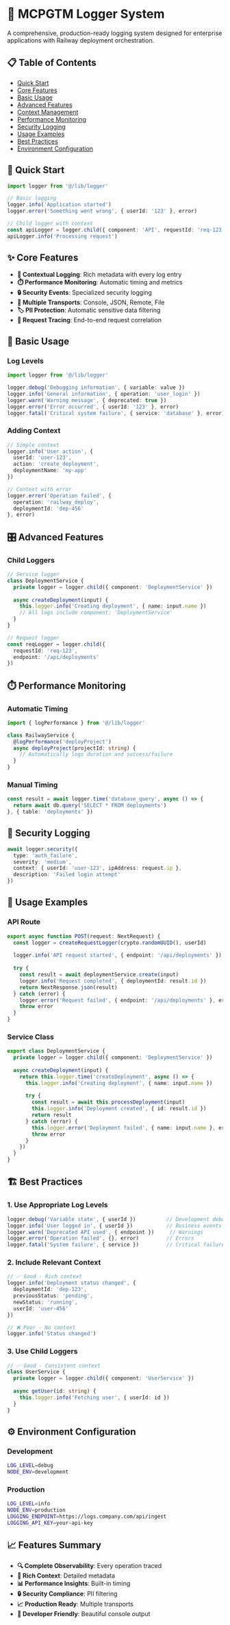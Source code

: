 # 🚀 MCPGTM Logger System

A comprehensive, production-ready logging system designed for enterprise applications with Railway deployment orchestration.

## 📋 Table of Contents

- [Quick Start](#quick-start)
- [Core Features](#core-features)
- [Basic Usage](#basic-usage)
- [Advanced Features](#advanced-features)
- [Context Management](#context-management)
- [Performance Monitoring](#performance-monitoring)
- [Security Logging](#security-logging)
- [Usage Examples](#usage-examples)
- [Best Practices](#best-practices)
- [Environment Configuration](#environment-configuration)

## 🚀 Quick Start

```typescript
import logger from '@/lib/logger'

// Basic logging
logger.info('Application started')
logger.error('Something went wrong', { userId: '123' }, error)

// Child logger with context
const apiLogger = logger.child({ component: 'API', requestId: 'req-123' })
apiLogger.info('Processing request')
```

## ✨ Core Features

- **🎯 Contextual Logging**: Rich metadata with every log entry
- **⏱️ Performance Monitoring**: Automatic timing and metrics
- **🔒 Security Events**: Specialized security logging
- **📡 Multiple Transports**: Console, JSON, Remote, File
- **🏷️ PII Protection**: Automatic sensitive data filtering
- **📍 Request Tracing**: End-to-end request correlation

## 📝 Basic Usage

### Log Levels

```typescript
import logger from '@/lib/logger'

logger.debug('Debugging information', { variable: value })
logger.info('General information', { operation: 'user_login' })
logger.warn('Warning message', { deprecated: true })
logger.error('Error occurred', { userId: '123' }, error)
logger.fatal('Critical system failure', { service: 'database' }, error)
```

### Adding Context

```typescript
// Simple context
logger.info('User action', { 
  userId: 'user-123',
  action: 'create_deployment',
  deploymentName: 'my-app'
})

// Context with error
logger.error('Operation failed', {
  operation: 'railway_deploy',
  deploymentId: 'dep-456'
}, error)
```

## 🎛️ Advanced Features

### Child Loggers

```typescript
// Service logger
class DeploymentService {
  private logger = logger.child({ component: 'DeploymentService' })
  
  async createDeployment(input) {
    this.logger.info('Creating deployment', { name: input.name })
    // All logs include component: 'DeploymentService'
  }
}

// Request logger
const reqLogger = logger.child({ 
  requestId: 'req-123',
  endpoint: '/api/deployments'
})
```

## ⏱️ Performance Monitoring

### Automatic Timing

```typescript
import { logPerformance } from '@/lib/logger'

class RailwayService {
  @logPerformance('deployProject')
  async deployProject(projectId: string) {
    // Automatically logs duration and success/failure
  }
}
```

### Manual Timing

```typescript
const result = await logger.time('database_query', async () => {
  return await db.query('SELECT * FROM deployments')
}, { table: 'deployments' })
```

## 🔐 Security Logging

```typescript
await logger.security({
  type: 'auth_failure',
  severity: 'medium',
  context: { userId: 'user-123', ipAddress: request.ip },
  description: 'Failed login attempt'
})
```

## 🎯 Usage Examples

### API Route

```typescript
export async function POST(request: NextRequest) {
  const logger = createRequestLogger(crypto.randomUUID(), userId)
  
  logger.info('API request started', { endpoint: '/api/deployments' })
  
  try {
    const result = await deploymentService.create(input)
    logger.info('Request completed', { deploymentId: result.id })
    return NextResponse.json(result)
  } catch (error) {
    logger.error('Request failed', { endpoint: '/api/deployments' }, error)
    throw error
  }
}
```

### Service Class

```typescript
export class DeploymentService {
  private logger = logger.child({ component: 'DeploymentService' })
  
  async createDeployment(input) {
    return this.logger.time('createDeployment', async () => {
      this.logger.info('Creating deployment', { name: input.name })
      
      try {
        const result = await this.processDeployment(input)
        this.logger.info('Deployment created', { id: result.id })
        return result
      } catch (error) {
        this.logger.error('Deployment failed', { name: input.name }, error)
        throw error
      }
    })
  }
}
```

## 🏗️ Best Practices

### 1. Use Appropriate Log Levels

```typescript
logger.debug('Variable state', { userId })          // Development debugging
logger.info('User logged in', { userId })           // Business events
logger.warn('Deprecated API used', { endpoint })     // Warnings
logger.error('Operation failed', {}, error)         // Errors
logger.fatal('System failure', { service })         // Critical failures
```

### 2. Include Relevant Context

```typescript
// ✅ Good - Rich context
logger.info('Deployment status changed', {
  deploymentId: 'dep-123',
  previousStatus: 'pending',
  newStatus: 'running',
  userId: 'user-456'
})

// ❌ Poor - No context
logger.info('Status changed')
```

### 3. Use Child Loggers

```typescript
// ✅ Good - Consistent context
class UserService {
  private logger = logger.child({ component: 'UserService' })
  
  async getUser(id: string) {
    this.logger.info('Fetching user', { userId: id })
  }
}
```

## ⚙️ Environment Configuration

### Development

```bash
LOG_LEVEL=debug
NODE_ENV=development
```

### Production

```bash
LOG_LEVEL=info
NODE_ENV=production
LOGGING_ENDPOINT=https://logs.company.com/api/ingest
LOGGING_API_KEY=your-api-key
```

## 📈 Features Summary

- **🔍 Complete Observability**: Every operation traced
- **🎯 Rich Context**: Detailed metadata
- **📊 Performance Insights**: Built-in timing
- **🔒 Security Compliance**: PII filtering
- **📈 Production Ready**: Multiple transports
- **🚀 Developer Friendly**: Beautiful console output 
